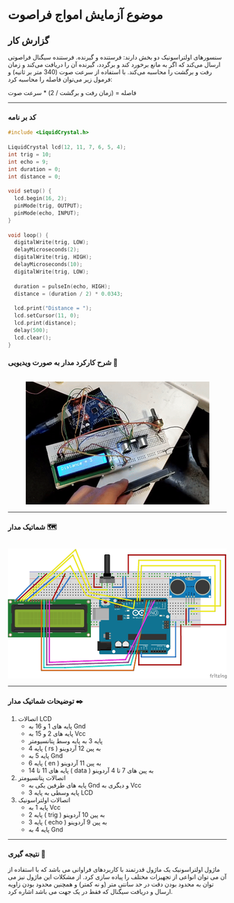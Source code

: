 # موضوع آزمایش امواج فراصوت 

## گزارش کار 
سنسورهای اولتراسونیک دو بخش دارند: فرستنده و گیرنده. فرستنده سیگنال فراصوتی ارسال می‌کند که اگر به مانع برخورد کند و برگردد، گیرنده آن را دریافت می‌کند و زمان رفت و برگشت را محاسبه می‌کند. با استفاده از سرعت صوت (340 متر بر ثانیه) و فرمول زیر می‌توان فاصله را محاسبه کرد:

فاصله = (زمان رفت و برگشت / 2) * سرعت صوت

---

### کد بر نامه

```cpp
#include <LiquidCrystal.h>

LiquidCrystal lcd(12, 11, 7, 6, 5, 4);
int trig = 10;
int echo = 9;
int duration = 0;
int distance = 0;

void setup() {
  lcd.begin(16, 2);
  pinMode(trig, OUTPUT);
  pinMode(echo, INPUT);
}

void loop() {
  digitalWrite(trig, LOW);
  delayMicroseconds(2);
  digitalWrite(trig, HIGH);
  delayMicroseconds(10);
  digitalWrite(trig, LOW);

  duration = pulseIn(echo, HIGH);
  distance = (duration / 2) * 0.0343;

  lcd.print("Distance = ");
  lcd.setCursor(11, 0);
  lcd.print(distance);
  delay(500);
  lcd.clear();
}
```

### شرح کارکرد مدار به صورت ویدیویی 🎥

<br>

<div align="center">
<img src="/pic/microprocessor1.jpg">
</div>

---

### شماتیک مدار 🗺️

<br>

<div align="center">
<img src="/media/schematic_10.jpg" width="600px" height="300px">
</div>

---

### توضیحات شماتیک مدار ✒️

<ol>
<li>
اتصالات LCD
<ul>
<li>پایه های 1 و 16 به Gnd</li>
<li>پایه های 2 و 15 به Vcc</li>
<li>پایه 3 به پایه وسط پتانسیومتر</li>
<li>پایه 4 ( rs ) به پین 12 آردوینو</li>
<li>پایه 5 به Gnd</li>
<li>پایه 6 ( en ) به پین 11 آردوینو</li>
<li>پایه های 11 تا 14 ( data ) به پین های 7 تا 4 آردوینو</li>
</ul>
</li>
<li>
اتصالات پتانسیومتر
<ul>
<li>پایه های طرفین یکی به Gnd و دیگری به Vcc</li>
<li>پایه وسطی به پایه 3 LCD</li>
</ul>
</li>
<li>
اتصالات اولتراسونیک
<ul>
<li>پایه 1 به Vcc</li>
<li>پایه 2 ( trig ) به پین 10 آردوینو</li>
<li>پایه 3 ( echo ) به پین 9 آردوینو</li>
<li>پایه 4 به Gnd</li>
</ul>
</li>
</ol>

---

### نتیجه گیری 👀

ماژول اولتراسونیک یک ماژول قدرتمند با کاربردهای فراوانی می باشد که با استفاده از آن می توان انواعی از تجهیزات مختلف را پیاده سازی کرد. از مشکلات این ماژول نیز می توان به محدود بودن دقت در حد سانتی متر (و نه کمتر) و همچنین محدود بودن زاویه ارسال و دریافت سیگنال که فقط در یک جهت می باشد اشاره کرد.
